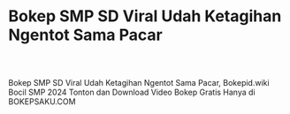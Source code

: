 # Bokep SMP SD Viral Udah Ketagihan Ngentot Sama Pacar
<div class="separator" style="clear: both;"><a href="https://alihkansaku.blogspot.com/2024/11/nikmatnya-ngewe-pacar-cantik-dikamar.html" style="display: block; padding: 1em 0; text-align: center; "><img alt="" border="0" data-original-height="464" data-original-width="819" src="https://blogger.googleusercontent.com/img/b/R29vZ2xl/AVvXsEjZmapKPFiqLckhVTsNP3GXYWRVYjl6z3JFnWJ-mDFdaYcRo2hNR5R8I8aEZLSN4-sKfBYfuAxFEOarWLf9o8jjSNBo0kqzFtZ_4fLYM3cIpoQ93ZjVC2RRGMCon6mjsh3zrYRfG_sPQcz7fOcg2Q5TON_q0ZQmxiXDhvBkTr_bB0ddb_3Ihd6ToFDXgCzq/s320/Screenshot%20%28349%29.png"/></a></div>

Bokep SMP SD Viral Udah Ketagihan Ngentot Sama Pacar, Bokepid.wiki Bocil SMP 2024 Tonton dan Download Video Bokep Gratis Hanya di BOKEPSAKU.COM
